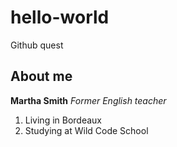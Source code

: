 # hello-world
Github quest 
## About me
**Martha Smith**
*Former English teacher*
1. Living in Bordeaux
2. Studying at Wild Code School
